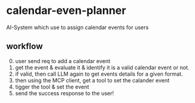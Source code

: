 # calendar-even-planner
AI-System which use to assign calendar events for users 


workflow
---------
0. user send req to add a calendar event
1. get the event & evaluate it & identify it is a valid calendar event or not.
2. if valid, then call LLM again to get events details for a given format. 
3. then using the MCP client, get a tool to set the calander event
4. tigger the tool & set the event
5. send the success response to the user!
